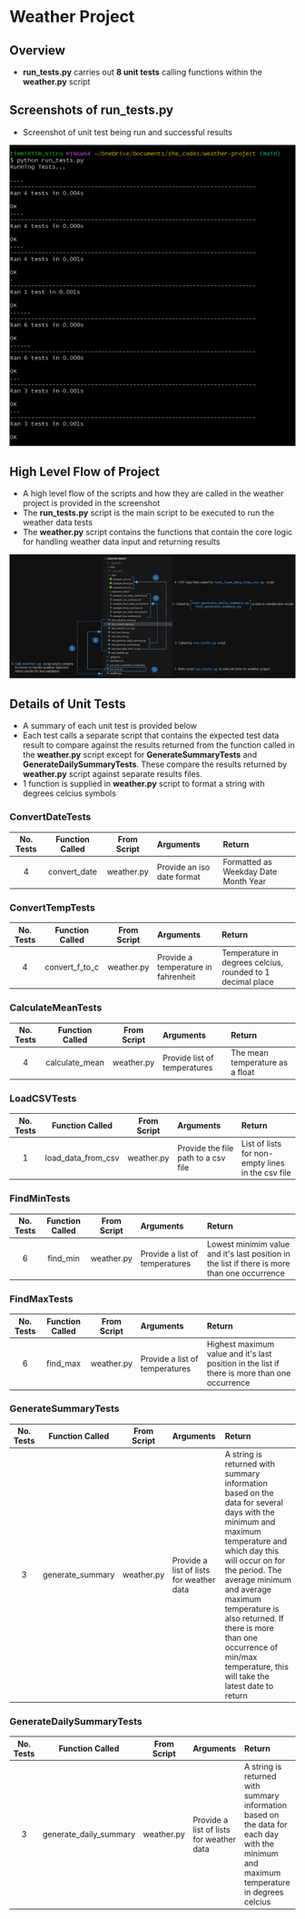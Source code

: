# Weather Project

## Overview 

- **run_tests.py** carries out **8 unit tests** calling functions within the **weather.py** script

## Screenshots of run_tests.py 

- Screenshot of unit test being run and successful results

![ Screenshot of results]( ./run_tests_screenshot_results.png "Test results screenshot")

## High Level Flow of Project

- A high level flow of the scripts and how they are called in the weather project is provided in the screenshot
- The **run_tests.py** script is the main script to be executed to run the weather data tests
- The **weather.py** script contains the functions that contain the core logic for handling weather data input and returning results

![ High Level Flow ]( ./project_overview.png "High Level Flow of Project")

## Details of Unit Tests

- A summary of each unit test is provided below
- Each test calls a separate script that contains the expected test data result to compare against the results returned from the function called in the **weather.py** script except for **GenerateSummaryTests** and **GenerateDailySummaryTests**. These compare the results returned by **weather.py** script against separate results files.
- 1 function is supplied in **weather.py** script to format a string with degrees celcius symbols

### ConvertDateTests 
 No. Tests | Function Called | From Script | Arguments | Return
| :---: | :---: | :---: | :--- | :--- 
4 | convert_date | weather.py | Provide an iso date format | Formatted as Weekday Date Month Year

### ConvertTempTests 
 No. Tests | Function Called | From Script | Arguments | Return
| :---: | :---: | :---: | :--- | :--- 
4 | convert_f_to_c | weather.py | Provide a temperature in fahrenheit | Temperature in degrees celcius, rounded to 1 decimal place

### CalculateMeanTests 
 No. Tests | Function Called | From Script | Arguments | Return
| :---: | :---: | :---: | :--- | :--- 
4 | calculate_mean | weather.py | Provide list of temperatures | The mean temperature as a float

### LoadCSVTests
 No. Tests | Function Called | From Script | Arguments | Return
| :---: | :---: | :---: | :--- | :--- 
1 | load_data_from_csv | weather.py | Provide the file path to a csv file | List of lists for non-empty lines in the csv file 

### FindMinTests
 No. Tests | Function Called | From Script | Arguments | Return
| :---: | :---: | :---: | :--- | :--- 
6 | find_min | weather.py | Provide a list of temperatures | Lowest minimim value and it's last position in the list if there is more than one occurrence 

### FindMaxTests
 No. Tests | Function Called | From Script | Arguments | Return
| :---: | :---: | :---: | :--- | :--- 
6 | find_max | weather.py | Provide a list of temperatures | Highest maximum value and it's last position in the list if there is more than one occurrence 

### GenerateSummaryTests
 No. Tests | Function Called | From Script | Arguments | Return
| :---: | :---: | :---: | :--- | :--- 
3 | generate_summary | weather.py | Provide a list of lists for weather data | A string is returned with summary information based on the data for several days with the minimum and maximum temperature and which day this will occur on for the period. The average minimum and average maximum temperature is also returned. If there is more than one occurrence of min/max temperature, this will take the latest date to return

### GenerateDailySummaryTests
 No. Tests | Function Called | From Script | Arguments | Return
| :---: | :---: | :---: | :--- | :--- 
3 | generate_daily_summary | weather.py | Provide a list of lists for weather data | A string is returned with summary information based on the data for each day with the minimum and maximum temperature in degrees celcius



